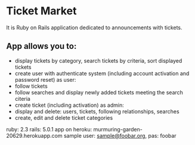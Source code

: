 # Ticket Market
It is Ruby on Rails application dedicated to announcements with tickets.
## App allows you to:
- display tickets by category, search tickets by criteria, sort displayed tickets
- create user with authenticate system (including account activation and password reset)
  as user:
- follow tickets
- follow searches and display newly added tickets meeting the search citeria
- create ticket (including activation)
  as admin:
- display and delete: users, tickets, following relationships, searches
- create, edit and delete ticket categories

ruby: 2.3
rails: 5.0.1
app on heroku: murmuring-garden-20629.herokuapp.com
sample user: sample@foobar.org, pas: foobar